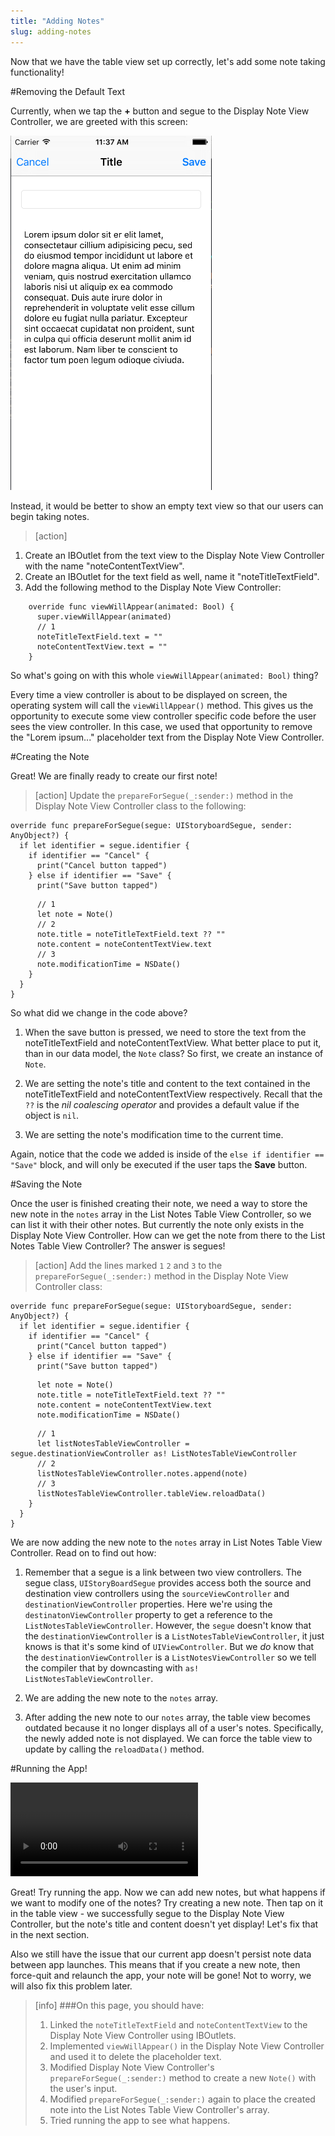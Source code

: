```yaml
---
title: "Adding Notes"
slug: adding-notes
---
```


Now that we have the table view set up correctly, let's add some note taking functionality!

#Removing the Default Text

Currently, when we tap the **+** button and segue to the Display Note View Controller, we are greeted with this screen:

![image of Display Note View Controller with lorem ipsum text](./images/lorem.png)

Instead, it would be better to show an empty text view so that our users can begin taking notes.

> [action]
1. Create an IBOutlet from the text view to the Display Note View Controller with the name "noteContentTextView".
2. Create an IBOutlet for the text field as well, name it "noteTitleTextField".
3. Add the following method to the Display Note View Controller:
>
        override func viewWillAppear(animated: Bool) {
          super.viewWillAppear(animated)
          // 1
          noteTitleTextField.text = ""
          noteContentTextView.text = ""
        }


So what's going on with this whole `viewWillAppear(animated: Bool)` thing?

Every time a view controller is about to be displayed on screen, the operating system will call the `viewWillAppear()` method. This gives us the opportunity to execute some view controller specific code before the user sees the view controller. In this case, we used that opportunity to remove the "Lorem ipsum..." placeholder text from the Display Note View Controller.

#Creating the Note

Great! We are finally ready to create our first note!

> [action]
Update the `prepareForSegue(_:sender:)` method in the Display Note View Controller class to the following:
>
    override func prepareForSegue(segue: UIStoryboardSegue, sender: AnyObject?) {
      if let identifier = segue.identifier {
        if identifier == "Cancel" {
          print("Cancel button tapped")
        } else if identifier == "Save" {
          print("Save button tapped")
>
          // 1
          let note = Note()
          // 2
          note.title = noteTitleTextField.text ?? ""
          note.content = noteContentTextView.text
          // 3
          note.modificationTime = NSDate()
        }
      }
    }

So what did we change in the code above?

1. When the save button is pressed, we need to store the text from the noteTitleTextField and noteContentTextView. What better place to put it, than in our data model, the `Note` class? So first, we create an instance of `Note`.

2. We are setting the note's title and content to the text contained in the noteTitleTextField and noteContentTextView respectively. Recall that the `??` is the *nil coalescing operator* and provides a default value if the object is `nil`.

3. We are setting the note's modification time to the current time.

Again, notice that the code we added is inside of the `else if identifier == "Save"` block, and will only be executed if the user taps the **Save** button.

#Saving the Note

Once the user is finished creating their note, we need a way to store the new note in the `notes` array in the List Notes Table View Controller, so we can list it with their other notes. But currently the note only exists in the Display Note View Controller. How can we get the note from there to the List Notes Table View Controller? The answer is segues!

> [action]
Add the lines marked `1` `2` and `3` to the `prepareForSegue(_:sender:)` method in the Display Note View Controller class:
>
    override func prepareForSegue(segue: UIStoryboardSegue, sender: AnyObject?) {
      if let identifier = segue.identifier {
        if identifier == "Cancel" {
          print("Cancel button tapped")
        } else if identifier == "Save" {
          print("Save button tapped")
>
          let note = Note()
          note.title = noteTitleTextField.text ?? ""
          note.content = noteContentTextView.text
          note.modificationTime = NSDate()
>
          // 1
          let listNotesTableViewController = segue.destinationViewController as! ListNotesTableViewController
          // 2
          listNotesTableViewController.notes.append(note)
          // 3
          listNotesTableViewController.tableView.reloadData()
        }
      }
    }

We are now adding the new note to the `notes` array in List Notes Table View Controller. Read on to find out how:

1. Remember that a segue is a link between two view controllers. The segue class, `UIStoryBoardSegue` provides access both the source and destination view controllers using the `sourceViewController` and `destinationViewController` properties. Here we're using the `destinatonViewController` property to get a reference to the `ListNotesTableViewController`. However, the `segue` doesn't know that the `destinationViewController` is a `ListNotesTableViewController`, it just knows is that it's some kind of `UIViewController`. But we *do* know that the `destinationViewController` is a `ListNotesViewController` so we tell the compiler that by downcasting with `as! ListNotesTableViewController`.

2. We are adding the new note to the `notes` array.

3. After adding the new note to our `notes` array, the table view becomes outdated because it no longer displays all of a user's notes. Specifically, the newly added note is not displayed. We can force the table view to update by calling the `reloadData()` method.

#Running the App!

![ms-video](https://s3.amazonaws.com/mgwu-misc/Make+School+Notes/P08-complete.mov)

Great! Try running the app. Now we can add new notes, but what happens if we want to modify one of the notes? Try creating a new note. Then tap on it in the table view - we successfully segue to the Display Note View Controller, but the note's title and content doesn't yet display! Let's fix that in the next section.

Also we still have the issue that our current app doesn't persist note data between app launches. This means that if you create a new note, then force-quit and relaunch the app, your note will be gone! Not to worry, we will also fix this problem later.

>[info]
>###On this page, you should have:
>
>1. Linked the `noteTitleTextField` and `noteContentTextView` to the Display Note View Controller using IBOutlets.
>2. Implemented `viewWillAppear()` in the Display Note View Controller and used it to delete the placeholder text.
>3. Modified Display Note View Controller's `prepareForSegue(_:sender:)` method to create a new `Note()` with the user's input.
>4. Modified `prepareForSegue(_:sender:)` again to place the created note into the List Notes Table View Controller's array.
>5. Tried running the app to see what happens.